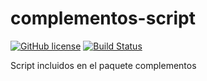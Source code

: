 # complementos-script

[![GitHub license](https://sinfallas.files.wordpress.com/2016/02/gpl.png)](https://github.com/xanadu-linux/complementos-script/blob/master/LICENSE)
[![Build Status](https://travis-ci.org/xanadu-linux/complementos-script.svg?branch=master)](https://travis-ci.org/xanadu-linux/complementos-script)

Script incluidos en el paquete complementos
